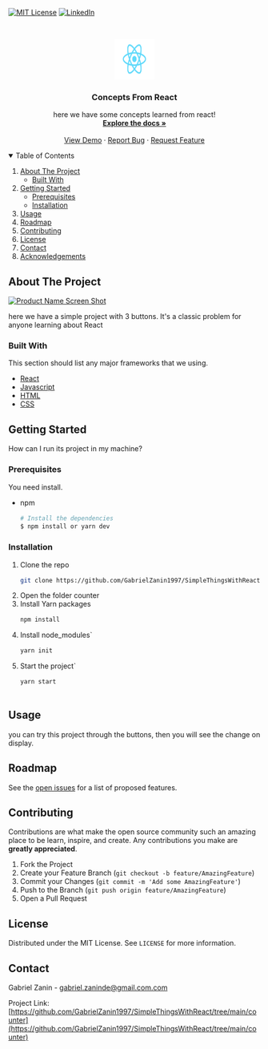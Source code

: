 <!--
*** Thanks for checking out the Best-README-Template. If you have a suggestion
*** that would make this better, please fork the repo and create a pull request
*** or simply open an issue with the tag "enhancement".
*** Thanks again! Now go create something AMAZING! :D
-->



<!-- PROJECT SHIELDS -->
<!--
*** I'm using markdown "reference style" links for readability.
*** Reference links are enclosed in brackets [ ] instead of parentheses ( ).
*** See the bottom of this document for the declaration of the reference variables
*** for contributors-url, forks-url, etc. This is an optional, concise syntax you may use.
*** https://www.markdownguide.org/basic-syntax/#reference-style-links
-->

[![MIT License][license-shield]][license-url]
[![LinkedIn][linkedin-shield]][linkedin-url]



<!-- PROJECT LOGO -->
<br />
<p align="center">
  <a href="https://github.com/GabrielZanin1997/SimpleThingsWithReact">
    <img src="../images/react.png" alt="Logo" width="80" height="80">
  </a>

  <h3 align="center">Concepts From React</h3>

  <p align="center">
    here we have some concepts learned from react!
    <br />
    <a href="https://github.com/GabrielZanin1997/SimpleThingsWithReact"><strong>Explore the docs »</strong></a>
    <br />
    <br />
    <a href="https://github.com/GabrielZanin1997/SimpleThingsWithReact">View Demo</a>
    ·
    <a href="https://github.com/GabrielZanin1997/SimpleThingsWithReact/issues">Report Bug</a>
    ·
    <a href="https://github.com/GabrielZanin1997/SimpleThingsWithReact/issues">Request Feature</a>
  </p>
</p>



<!-- TABLE OF CONTENTS -->
<details open="open">
  <summary>Table of Contents</summary>
  <ol>
    <li>
      <a href="#about-the-project">About The Project</a>
      <ul>
        <li><a href="#built-with">Built With</a></li>
      </ul>
    </li>
    <li>
      <a href="#getting-started">Getting Started</a>
      <ul>
        <li><a href="#prerequisites">Prerequisites</a></li>
        <li><a href="#installation">Installation</a></li>
      </ul>
    </li>
    <li><a href="#usage">Usage</a></li>
    <li><a href="#roadmap">Roadmap</a></li>
    <li><a href="#contributing">Contributing</a></li>
    <li><a href="#license">License</a></li>
    <li><a href="#contact">Contact</a></li>
    <li><a href="#acknowledgements">Acknowledgements</a></li>
  </ol>
</details>



<!-- ABOUT THE PROJECT -->
## About The Project

[![Product Name Screen Shot][product-screenshot]](https://example.com)

here we have a simple project with 3 buttons. It's a classic problem for anyone learning about React

### Built With

This section should list any major frameworks that we using. 
* [React](https://reactjs.org/)
* [Javascript](https://www.javascript.com/)
* [HTML](https://html.com/)
* [CSS](http://css.com/)



<!-- GETTING STARTED -->
## Getting Started

How can I run its project in my machine?

### Prerequisites

You need install.
* npm
  ```sh
  # Install the dependencies
  $ npm install or yarn dev
  ```

### Installation


1. Clone the repo
   ```sh
   git clone https://github.com/GabrielZanin1997/SimpleThingsWithReact.git
   ```
2. Open the folder counter
3. Install Yarn packages
   ```sh
   npm install
   ```
4. Install node_modules`
   ```sh
   yarn init
   ```
4. Start the project`
   ```sh
   yarn start



<!-- USAGE EXAMPLES -->
## Usage

you can try this project through the buttons, then you will see the change on display.



<!-- ROADMAP -->
## Roadmap

See the [open issues](https://github.com/GabrielZanin1997/SimpleThingsWithReact) for a list of proposed features.



<!-- CONTRIBUTING -->
## Contributing

Contributions are what make the open source community such an amazing place to be learn, inspire, and create. Any contributions you make are **greatly appreciated**.

1. Fork the Project
2. Create your Feature Branch (`git checkout -b feature/AmazingFeature`)
3. Commit your Changes (`git commit -m 'Add some AmazingFeature'`)
4. Push to the Branch (`git push origin feature/AmazingFeature`)
5. Open a Pull Request



<!-- LICENSE -->
## License

Distributed under the MIT License. See `LICENSE` for more information.



<!-- CONTACT -->
## Contact

Gabriel Zanin - gabriel.zaninde@gmail.com.com

Project Link: [https://github.com/GabrielZanin1997/SimpleThingsWithReact/tree/main/counter](https://github.com/GabrielZanin1997/SimpleThingsWithReact/tree/main/counter)







<!-- MARKDOWN LINKS & IMAGES -->
<!-- https://www.markdownguide.org/basic-syntax/#reference-style-links -->
[contributors-shield]: https://img.shields.io/github/contributors/othneildrew/Best-README-Template.svg?style=for-the-badge
[contributors-url]: https://github.com/othneildrew/Best-README-Template/graphs/contributors
[forks-shield]: https://img.shields.io/github/forks/othneildrew/Best-README-Template.svg?style=for-the-badge
[forks-url]: https://github.com/othneildrew/Best-README-Template/network/members
[stars-shield]: https://img.shields.io/github/stars/othneildrew/Best-README-Template.svg?style=for-the-badge
[stars-url]: https://github.com/othneildrew/Best-README-Template/stargazers
[issues-shield]: https://img.shields.io/github/issues/othneildrew/Best-README-Template.svg?style=for-the-badge
[issues-url]: https://github.com/othneildrew/Best-README-Template/issues
[license-shield]: https://img.shields.io/github/license/othneildrew/Best-README-Template.svg?style=for-the-badge
[license-url]: https://github.com/othneildrew/Best-README-Template/blob/master/LICENSE.txt
[linkedin-shield]: https://img.shields.io/badge/-LinkedIn-black.svg?style=for-the-badge&logo=linkedin&colorB=555
[linkedin-url]: https://www.linkedin.com/in/gabriel-zanin-ab802a206/
[product-screenshot]: ../images/screenshoot.png
